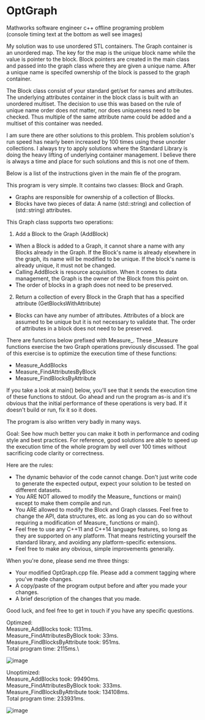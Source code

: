# OptGraph
Mathworks software engineer c++ offline programing problem\
(console timing text at the bottom as well see images)

My solution was to use unordered STL containers. The Graph container is an unordered map. The key for the map is the unique 
block name while the value is pointer to the block. Block pointers are created in the main class and passed into the graph class
where they are given a unique name. After a unique name is specifed ownership of the block is passed to the graph container.

The Block class consist of your standard get/set for names and attributes. The underlying attributes container in the block class
is built with an unordered multiset. The decision to use this was based on the rule of unique name order does not matter, nor does
uniqueness need to be checked. Thus multiple of the same attribute name could be added and a multiset of this container was needed.

I am sure there are other solutions to this problem. This problem solution's run speed has nearly been increased by 100 times using
these unorder collections. I always try to apply solutions where the Standard Library is doing the heavy lifting of underlying container 
management. I believe there is always a time and place for such solutions and this is not one of them.

Below is a list of the instructions given in the main fle of the program.

This program is very simple. It contains two classes: Block and Graph.

- Graphs are responsible for ownership of a collection of Blocks.
- Blocks have two pieces of data: A name (std::string) and collection of (std::string) attributes.

This Graph class supports two operations:

1. Add a Block to the Graph (AddBlock)
- When a Block is added to a Graph, it cannot share a name with any Blocks already in the Graph. If the Block's name is
already elsewhere in the graph, its name will be modified to be unique. If the block's name is already unique, it must
not be changed.
- Calling AddBlock is resource acquisition. When it comes to data management, the Graph is the owner of the Block from
this point on.
- The order of blocks in a graph does not need to be preserved.

2. Return a collection of every Block in the Graph that has a specified attribute (GetBlocksWithAttribute)

- Blocks can have any number of attributes. Attributes of a block are assumed to be unique but it is not necessary to
  validate that. The order of attributes in a block does not need to be preserved.

There are functions below prefixed with Measure_. These _Measure functions exercise the two Graph operations previously
discussed. The goal of this exercise is to optimize the execution time of these functions:

- Measure_AddBlocks
- Measure_FindAttributesByBlock
- Measure_FindBlocksByAttribute

If you take a look at main() below, you'll see that it sends the execution time of these functions to stdout. Go ahead and
run the program as-is and it's obvious that the initial performance of these operations is very bad. If it doesn't build or
run, fix it so it does.

The program is also written very badly in many ways.

Goal: See how much better you can make it both in performance and coding style and best practices.
For reference, good solutions are able to speed up the execution time of the whole program by well
over 100 times without sacrificing code clarity or correctness.

Here are the rules:

- The dynamic behavior of the code cannot change. Don't just write code to generate the expected output, expect your solution
to be tested on different datasets.
- You ARE NOT allowed to modify the Measure_ functions or main() except to make them compile and run.
- You ARE allowed to modify the Block and Graph classes. Feel free to change the API, data structures, etc. as long as you can
do so without requiring a modification of Measure_ functions or main().
- Feel free to use any C++11 and C++14 language features, so long as they are supported on any platform. That means
  restricting yourself the standard library, and avoiding any platform-specific extensions.
- Feel free to make any obvious, simple improvements generally.

When you're done, please send me three things:

- Your modified OptGraph.cpp file. Please add a comment tagging where you've made changes.
- A copy/paste of the program output before and after you made your changes.
- A brief description of the changes that you made.

Good luck, and feel free to get in touch if you have any specific questions.


Optimzed:\
Measure_AddBlocks took: 1131ms.\
Measure_FindAttributesByBlock took: 33ms.\
Measure_FindBlocksByAttribute took: 951ms.\
Total program time: 2115ms.\

![image](https://user-images.githubusercontent.com/35575941/147156785-a1d33c3d-5fc2-4a8b-8a1f-4dea5a1bb8bb.png)


Unoptimized:\
Measure_AddBlocks took: 99490ms.\
Measure_FindAttributesByBlock took: 333ms.\
Measure_FindBlocksByAttribute took: 134108ms.\
Total program time: 233931ms.

![image](https://user-images.githubusercontent.com/35575941/147156772-79bef090-757f-49a5-b33d-4a49c2505d42.png)


